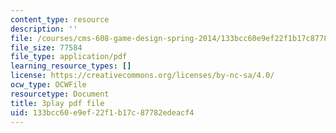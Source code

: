 ```yaml
---
content_type: resource
description: ''
file: /courses/cms-608-game-design-spring-2014/133bcc60e9ef22f1b17c87782edeacf4_1506698.pdf
file_size: 77584
file_type: application/pdf
learning_resource_types: []
license: https://creativecommons.org/licenses/by-nc-sa/4.0/
ocw_type: OCWFile
resourcetype: Document
title: 3play pdf file
uid: 133bcc60-e9ef-22f1-b17c-87782edeacf4
---
```

